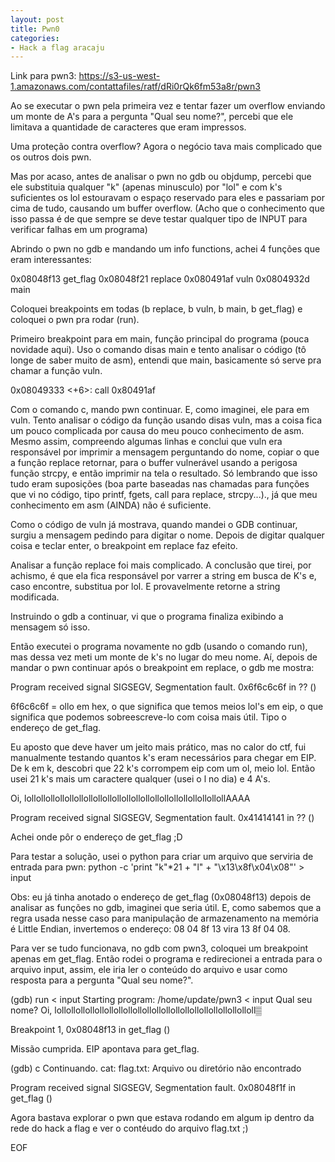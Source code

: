```yaml
---
layout: post
title: Pwn0
categories:
- Hack a flag aracaju
---
```


Link para pwn3:
https://s3-us-west-1.amazonaws.com/contattafiles/ratf/dRi0rQk6fm53a8r/pwn3

Ao se executar o pwn pela primeira vez e tentar fazer um overflow 
enviando um monte de A's para a pergunta "Qual seu nome?", percebi 
que ele limitava a quantidade de caracteres que eram impressos.

Uma proteção contra overflow? Agora o negócio tava mais complicado
que os outros dois pwn.

Mas por acaso, antes de analisar o pwn no gdb ou objdump, percebi 
que ele substituia qualquer "k" (apenas minusculo) por "lol" e com 
k's suficientes os lol estouravam o espaço reservado para eles e 
passariam por cima de tudo, causando um buffer overflow. 
(Acho que o conhecimento que isso passa é de que sempre se deve 
testar qualquer tipo de INPUT para verificar falhas em um programa)

Abrindo o pwn no gdb e mandando um info functions, achei 4 funções 
que eram interessantes:

0x08048f13  get_flag
0x08048f21  replace
0x080491af  vuln
0x0804932d  main

Coloquei breakpoints em todas (b replace, b vuln, b main, b get_flag)
e coloquei o pwn pra rodar (run).

Primeiro breakpoint para em main, função principal do programa (pouca 
novidade aqui). Uso o comando disas main e tento analisar o código
(tô longe de saber muito de asm), entendi que main, basicamente
só serve pra chamar a função vuln.

   0x08049333 <+6>:     call   0x80491af <vuln>

Com o comando c, mando pwn continuar. E, como imaginei, ele para em 
vuln. Tento analisar o código da função usando disas vuln, mas a coisa 
fica um pouco complicada por causa do meu pouco conhecimento de asm. 
Mesmo assim, compreendo algumas linhas e conclui que vuln era 
responsável por imprimir a mensagem perguntando do nome, copiar o que
a função replace retornar, para o buffer vulnerável usando a 
perigosa função strcpy, e então imprimir na tela o resultado.
Só lembrando que isso tudo eram suposições (boa parte baseadas nas
chamadas para funções que vi no código, tipo printf, fgets, call
para replace, strcpy...)., já que meu conhecimento em asm (AINDA) 
não é suficiente.

Como o código de vuln já mostrava, quando mandei o GDB continuar, 
surgiu a mensagem pedindo para digitar o nome. Depois de digitar 
qualquer coisa e teclar enter, o breakpoint em replace faz efeito.

Analisar a função replace foi mais complicado. A conclusão que tirei, 
por achismo, é que ela fica responsável por varrer a string em busca 
de K's e, caso encontre, substitua por lol. E provavelmente retorne a
string modificada.

Instruindo o gdb a continuar, vi que o programa finaliza exibindo 
a mensagem só isso.

Então executei o programa novamente no gdb (usando o comando run), 
mas dessa vez meti um monte de k's no lugar do meu nome.
Aí, depois de mandar o pwn continuar após o breakpoint em replace, o 
gdb me mostra:

Program received signal SIGSEGV, Segmentation fault.
0x6f6c6c6f  in ?? ()

6f6c6c6f = ollo em hex, o que significa que temos meios lol's em 
eip, o que significa que podemos sobreescreve-lo com coisa mais útil. 
Tipo o endereço de get_flag.

Eu aposto que deve haver um jeito mais prático, mas no calor do ctf, 
fui manualmente testando quantos k's eram necessários para chegar em 
EIP. De k em k, descobri que 22 k's corrompem eip com um ol, meio lol. 
Então usei 21 k's mais um caractere qualquer (usei o l no dia) e 4 A's.

Oi, lollollollollollollollollollollollollollollollollollollollollollAAAA


Program received signal SIGSEGV, Segmentation fault.
0x41414141 in ?? ()

Achei onde pôr o endereço de get_flag ;D

Para testar a solução, usei o python para criar um arquivo que 
serviria de entrada para pwn: 
python -c 'print "k"*21 + "l" + "\x13\x8f\x04\x08"' > input

Obs: eu já tinha anotado o endereço de get_flag (0x08048f13) depois 
de analisar as funções no gdb, imaginei que seria útil. E, como 
sabemos que a regra usada nesse caso para manipulação de 
armazenamento na memória é Little Endian, invertemos o
endereço: 08 04 8f 13 vira 13 8f 04 08.

Para ver se tudo funcionava, no gdb com pwn3, coloquei um breakpoint 
apenas em get_flag. Então rodei o programa e redirecionei a entrada 
para o arquivo input, assim, ele iria ler o conteúdo do arquivo e usar 
como resposta para a pergunta "Qual seu nome?".

(gdb) run < input
Starting program: /home/update/pwn3 < input
Qual seu nome? Oi, lollollollollollollollollollollollollollollollollollollollolloll▒


Breakpoint 1, 0x08048f13 in get_flag ()

Missão cumprida. EIP apontava para get_flag.

(gdb) c
Continuando.
cat: flag.txt: Arquivo ou diretório não encontrado

Program received signal SIGSEGV, Segmentation fault.
0x08048f1f in get_flag ()

Agora bastava explorar o pwn que estava rodando em algum ip
dentro da rede do hack a flag e ver o contéudo do arquivo
flag.txt ;)

EOF
